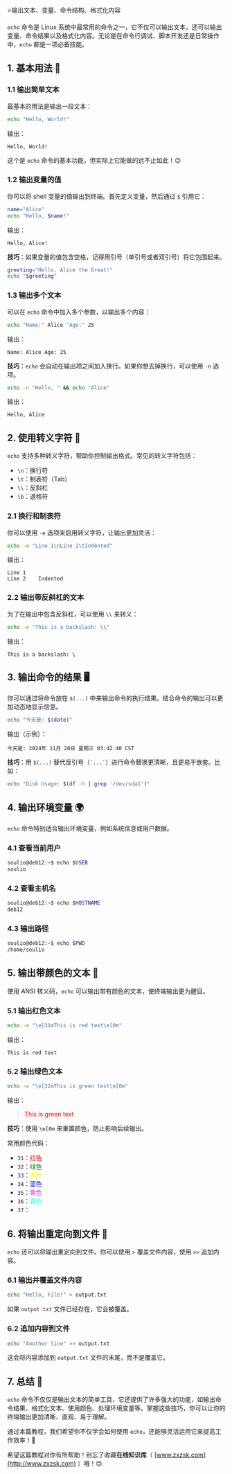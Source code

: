 ⭐输出文本、变量、命令结构、格式化内容

`echo` 命令是 Linux 系统中最常用的命令之一，它不仅可以输出文本，还可以输出变量、命令结果以及格式化内容。无论是在命令行调试、脚本开发还是日常操作中，`echo` 都是一项必备技能。

## 1. 基本用法 📝

### 1.1 输出简单文本

最基本的用法是输出一段文本：

```bash
echo "Hello, World!"
```

输出：

```
Hello, World!
```

这个是 `echo` 命令的基本功能，但实际上它能做的远不止如此！😉

### 1.2 输出变量的值

你可以将 shell 变量的值输出到终端。首先定义变量，然后通过 `$` 引用它：

```bash
name="Alice"
echo "Hello, $name!"
```

输出：

```
Hello, Alice!
```

**技巧**：如果变量的值包含空格，记得用引号（单引号或者双引号）将它包围起来。

```bash
greeting="Hello, Alice the Great!"
echo "$greeting"
```

### 1.3 输出多个文本

可以在 `echo` 命令中加入多个参数，以输出多个内容：

```bash
echo "Name:" Alice "Age:" 25
```

输出：

```
Name: Alice Age: 25
```

**技巧**：`echo` 会自动在输出项之间加入换行。如果你想去掉换行，可以使用 `-n` 选项。

```bash
echo -n "Hello, " && echo "Alice"
```

输出：

```
Hello, Alice
```

## 2. 使用转义字符 🔑

`echo` 支持多种转义字符，帮助你控制输出格式。常见的转义字符包括：

- `\n`：换行符
- `\t`：制表符（Tab）
- `\\`：反斜杠
- `\b`：退格符

### 2.1 换行和制表符

你可以使用 `-e` 选项来启用转义字符，让输出更加灵活：

```bash
echo -e "Line 1\nLine 2\tIndented"
```

输出：

```
Line 1
Line 2    Indented
```

### 2.2 输出带反斜杠的文本

为了在输出中包含反斜杠，可以使用 `\\` 来转义：

```bash
echo -e "This is a backslash: \\"
```

输出：

```
This is a backslash: \
```

## 3. 输出命令的结果 🖥️

你可以通过将命令放在 `$(...)` 中来输出命令的执行结果。结合命令的输出可以更加动态地显示信息。

```bash
echo "今天是: $(date)"
```

输出（示例）：

```
今天是: 2024年 11月 20日 星期三 03:42:40 CST
```

**技巧**：用 `$(...)` 替代反引号（`` `...` ``）进行命令替换更清晰，且更易于嵌套。比如：

```bash
echo "Disk Usage: $(df -h | grep '/dev/sda1')"
```

## 4. 输出环境变量 🌍

`echo` 命令特别适合输出环境变量，例如系统信息或用户数据。

### 4.1 查看当前用户

```bash
soulio@deb12:~$ echo $USER
soulio
```

### 4.2 查看主机名

```bash
soulio@deb12:~$ echo $HOSTNAME
deb12
```

### 4.3 输出路径

```bash
soulio@deb12:~$ echo $PWD
/home/soulio
```

## 5. 输出带颜色的文本 🎨

使用 ANSI 转义码，`echo` 可以输出带有颜色的文本，使终端输出更为醒目。

### 5.1 输出红色文本

```bash
echo -e "\e[31mThis is red text\e[0m"
```

输出：

```
This is red text
```

### 5.2 输出绿色文本

```bash
echo -e "\e[32mThis is green text\e[0m"
```

输出：

> <font color="red">This is green text</font>

**技巧**：使用 `\e[0m` 来重置颜色，防止影响后续输出。

常用颜色代码：

- `31`：<font color="red">红色</font>
- `32`：<font color="green">绿色</font>
- `33`：<font color="yellow">黄色</font>
- `34`：<font color="blue">蓝色</font>
- `35`：<font color="magenta">紫色</font>
- `36`：<font color="cyan">青色</font>
- `37`：<font color="white">白色</font>

## 6. 将输出重定向到文件 📄

`echo` 还可以将输出重定向到文件。你可以使用 `>` 覆盖文件内容，使用 `>>` 追加内容。

### 6.1 输出并覆盖文件内容

```bash
echo "Hello, File!" > output.txt
```

如果 `output.txt` 文件已经存在，它会被覆盖。

### 6.2 追加内容到文件

```bash
echo "Another line" >> output.txt
```

这会将内容添加到 `output.txt` 文件的末尾，而不是覆盖它。

## 7. 总结 🌟

`echo` 命令不仅仅是输出文本的简单工具，它还提供了许多强大的功能，如输出命令结果、格式化文本、使用颜色、处理环境变量等。掌握这些技巧，你可以让你的终端输出更加清晰、直观、易于理解。

通过本篇教程，我们希望你不仅学会如何使用 `echo`，还能够灵活运用它来提高工作效率！🚀

希望这篇教程对你有所帮助！别忘了收藏**在线知识库**（ [www.zxzsk.com](http://www.zxzsk.com) ）哦！😊